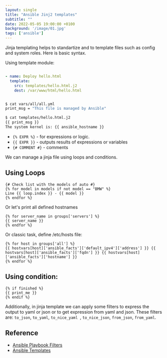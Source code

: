 ```yaml
---
layout: single
title: "Ansible Jinj2 templates"
subtitle: ""
date: 2022-05-05 19:00:00 +0100
background: '/image/01.jpg'
tags: ['ansible']
---
```


Jinja templating helps to standartize and to template files such as config and system roles. Here is basic syntax.

Using template module:

````yaml

- name: Deploy hello.html
  template:
    src: templates/hello.html.j2
    dest: /var/www/html/hello.html
````

````bash

$ cat vars/all/all.yml
print_msg = "This file is managed by Ansible"

$ cat templates/hello.html.j2
{{ print_msg }}
The system kernel is: {{ ansible_hostname }}
````

- ``{% EXPR %}`` - for expressions or logic. 
- ``{{ EXPR }}`` - outputs results of expressions or variables
- ``{# COMMENT #}`` - comments 

We can manage a jinja file using loops and conditions.

## Using Loops

````jinja
{# Check list with the models of auto #}
{% for model in models if not model == "BMW" %}
Line {{ loop.index }} - {{ model }}
{% endfor %}
````

Or let's print all defined hostnames

````jinja
{% for server_name in groups['servers'] %}
{{ server_name }}
{% endfor %}
````

Or classic task, define /etc/hosts file:

````jinja
{% for host in groups['all'] %}
{{ hostvars[host]['ansible_facts']['default_ipv4']['address'] }} {{ hostvars[host]['ansible_facts']['fqdn'] }} {{ hostvars[host]['ansible_facts']['hostname'] }}
{% endfor %}
````

## Using condition:

````jinja
{% if finished %}
{{ print_me }}
{% endif %}
````

Additionally, in jinja template we can apply some filters to express the output to yaml or json or to get expression from yaml and json. These filters are: ``to_json``, ``to_yaml``, ``to_nice_yaml ``, ``to_nice_json``, ``from_json``, ``from_yaml``.


## Reference
- [Ansible Playbook Filters](https://docs.ansible.com/ansible/2.9/user_guide/playbooks_filters.html)
- [Ansible Templates](https://docs.ansible.com/ansible/2.9/modules/template_module.html)

